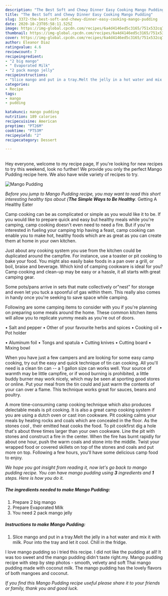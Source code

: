 ```yaml
---
description: "The Best Soft and Chewy Dinner Easy Cooking Mango Pudding"
title: "The Best Soft and Chewy Dinner Easy Cooking Mango Pudding"
slug: 3372-the-best-soft-and-chewy-dinner-easy-cooking-mango-pudding
date: 2020-10-23T05:58:11.525Z
image: https://img-global.cpcdn.com/recipes/6a4d4146ed5c3165/751x532cq70/mango-pudding-recipe-main-photo.jpg
thumbnail: https://img-global.cpcdn.com/recipes/6a4d4146ed5c3165/751x532cq70/mango-pudding-recipe-main-photo.jpg
cover: https://img-global.cpcdn.com/recipes/6a4d4146ed5c3165/751x532cq70/mango-pudding-recipe-main-photo.jpg
author: Eleanor Diaz
ratingvalue: 4.6
reviewcount: 7
recipeingredient:
- "2 big mango"
- " Evaporated Milk"
- "2 pack mango jelly"
recipeinstructions:
- "Slice mango and put in a tray.Melt the jelly in a hot water and mix it with milk. Pour into the tray and let it cool. Chill in the fridge."
categories:
- Recipe
tags:
- mango
- pudding

katakunci: mango pudding 
nutrition: 189 calories
recipecuisine: American
preptime: "PT26M"
cooktime: "PT53M"
recipeyield: "2"
recipecategory: Dessert

---
```

<br>
Hey everyone, welcome to my recipe page, If you're looking for new recipes to try this weekend, look no further! We provide you only the perfect Mango Pudding recipe here. We also have wide variety of recipes to try.
<br>


![Mango Pudding](https://img-global.cpcdn.com/recipes/6a4d4146ed5c3165/751x532cq70/mango-pudding-recipe-main-photo.jpg)

<i>Before you jump to Mango Pudding recipe, you may want to read this short interesting healthy tips about {<strong>The Simple Ways to Be Healthy</strong>.</i>
Getting A Healthy Eater

    
Camp cooking can be as complicated or simple as you would like it to be. If you would like to prepare quick and easy but healthy meals while you're camping, camp cooking doesn't even need to need a fire. But if you're interested in fueling your camping trip having a feast, camp cooking can enable you to make hot, healthy foods which are as great as you can create them at home in your own kitchen.

 Just about any cooking system you use from the kitchen could be duplicated around the campfire. For instance, use a toaster or pit cooking to bake your food. You might also easily bake foods in a pan over a grill, or boil, braise and beverage. Which kind of camping cookware is ideal for you? Camp cooking and clean-up may be easy or a hassle, it all starts with great camping gear.

Some pots/pans arrive in sets that mate collectively or"nest" for storage and even let you tuck a spoonful of gas within them. This really also comes in handy once you're seeking to save space while camping.

Following are some camping items to consider with you if you're planning on preparing some meals around the home. These common kitchen items will allow you to replicate yummy meals as you're out of doors.

• Salt and pepper
• Other of your favourite herbs and spices
• Cooking oil
• Pot holder

• Aluminum foil
• Tongs and spatula
• Cutting knives
• Cutting board
• Mixing bowl


When you have just a few campers and are looking for some easy camp cooking, try out the easy and quick technique of tin can cooking. All you'll need is a clean tin can -- a 1 gallon size can works well. Your source of warmth may be little campfire, or if wood burning is prohibited, a little buddy burner may work nicely, which may be seen at sporting good stores or online. Put your meal from the tin could and just warm the contents of your can over a flame.  This technique works great for sauces, beans and poultry.

A more time-consuming camp cooking technique which also produces delectable meals is pit cooking.  It is also a great camp cooking system if you are using a dutch oven or cast iron cookware. Pit cooking calms your meals by heating rocks and coals which are concealed in the floor. As the stones cool , their emitted heat cooks the food. To pit cookfirst dig a hole that's about three times larger than your own cookware. Line the pit with stones and construct a fire in the center. When the fire has burnt rapidly for about one hour, push the warm coals and stone into the middle. Twist your wrapped food or covered skillets on top of the stones and coals and put more on top. Following a few hours, you'll have some delicious camp food to enjoy.


<i>We hope you got insight from reading it, now let's go back to mango pudding recipe. You can have mango pudding using <strong>3</strong> ingredients and <strong>1</strong> steps. Here is how you do it.
</i>

##### The ingredients needed to make Mango Pudding:

1. Prepare 2 big mango
1. Prepare  Evaporated Milk
1. You need 2 pack mango jelly


##### Instructions to make Mango Pudding:

1. Slice mango and put in a tray.Melt the jelly in a hot water and mix it with milk. Pour into the tray and let it cool. Chill in the fridge.


I love mango pudding so i tried this recipe. I did not like the pudding at all! It was too sweet and the mango pudding didn&#39;t taste right.my. Mango pudding recipe with step by step photos - smooth, velvety and soft Thai mango pudding made with coconut milk. The mango pudding has the lovely flavors of both mangoes and coconut. 

<i>If you find this Mango Pudding recipe useful please share it to your friends or family, thank you and good luck.</i>
